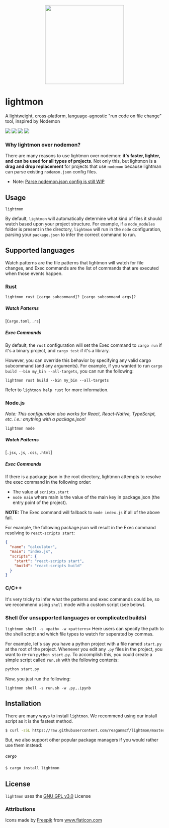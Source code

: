 
<p align="center">
  <img height="250px" src="https://raw.githubusercontent.com/reaganmcf/lightmon/master/assets/logo.png"/>
</p>

# lightmon
A lightweight, cross-platform, language-agnostic "run code on file change" tool, inspired by Nodemon
<p align="left">
  <img src="https://img.shields.io/static/v1?label=status&message=In%20Development&color=critical"/>
  <img src="https://img.shields.io/crates/v/lightmon"/>
  <img src="https://github.com/reaganmcf/lightmon/actions/workflows/ci.yml/badge.svg"/>
  <img src="https://shields.io/github/license/reaganmcf/lightmon"/>
</p>

###  Why lightmon over nodemon?
There are many reasons to use lightmon over nodemon: __it's faster, lighter, and can be used for all types of projects__. Not only this, but lightmon is a **drag and drop  replacement** for projects that use `nodemon` because lightman can parse existing `nodemon.json` config files.
- Note: [Parse nodemon.json config is still WIP](https://github.com/reaganmcf/lightmon/issues/3)

## Usage
```
lightmon
```
By default, `lightmon` will automatically determine what kind of files it should watch based upon your project structure. For example, if a `node_modules` folder is present in the directory, `lightmon` will run in the `node` configuration, parsing your `package.json` to infer the correct command to run.

## Supported languages

Watch patterns are the file patterns that lightmon will watch for file changes, and Exec commands are the list of commands that are executed when those events happen.

### Rust
```
lightmon rust [cargo_subcommand]? [cargo_subcommand_args]?
```

##### Watch Patterns
[`Cargo.toml`, `.rs`]
    
##### Exec Commands
By default, the `rust` configuration will set the Exec command to `cargo run` if it's a binary project, and `cargo test` if it's a library.

However, you can override this behavior by specifying any valid cargo subcommand (and any arguments). For example, if you wanted to run `cargo build --bin my_bin --all-targets`, you can run the following:
```
lightmon rust build --bin my_bin --all-targets
```

Refer to `lightmon help rust` for more information.

### Node.js
_Note: This configuration also works for React, React-Native, TypeScript, etc. i.e.: anything with a package.json!_

```
lightmon node
```

##### Watch Patterns
[`.jsx`, `.js`, `.css`, `.html`]

##### Exec Commands
If there is a package.json in the root directory, lightmon attempts to resolve the exec command in the following order:

- The value at `scripts.start`
- `node main` where main is the value of the main key in package.json (the entry point of the project).

**NOTE:** The Exec command will fallback to `node index.js` if all of the above fail.

For example, the following package.json will result in the Exec command resolving to `react-scripts start`:
```json
{
  "name": "calculator",
  "main": "index.js",
  "scripts": {
    "start": "react-scripts start",
    "build": "react-scripts build"
  }
}
```

### C/C++
It's very tricky to infer what the patterns and exec commands could be, so we recommend using `shell` mode with a custom script (see below).

### Shell (for unsupported languages or complicated builds)
  `lightmon shell -s <path> -w <patterns>`
  Here users can specify the path to the shell script and which file types to watch for seperated by commas.

  For example, let's say you have a python project with a file named `start.py` at the root of the project. Whenever you edit any `.py` files in the project, you want to
  re-run `python start.py`. To accomplish this, you could create a simple script called `run.sh` with the following contents:
  ```sh
  python start.py
  ```
  Now, you just run the following:
  ```
  lightmon shell -s run.sh -w .py,.ipynb
  ```

## Installation
There are many ways to install `lightmon`. We recommend using our install script as it is the fastest method.

```bash
$ curl -sSL https://raw.githubusercontent.com/reaganmcf/lightmon/master/install.sh | sh
```

But, we also support other popular package managers if you would rather use them instead:

##### `cargo`
```bash
$ cargo install lightmon
```

## License
`lightmon` uses the [GNU GPL v3.0](https://github.com/reaganmcf/lightmon/blob/master/LICENSE) License

### Attributions
<div>Icons made by <a href="https://www.freepik.com" title="Freepik">Freepik</a> from <a href="https://www.flaticon.com/" title="Flaticon">www.flaticon.com</a></div>
